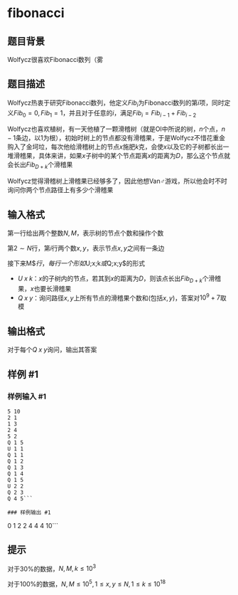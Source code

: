 # fibonacci

## 题目背景

Wolfycz很喜欢Fibonacci数列（雾

## 题目描述

Wolfycz热衷于研究Fibonacci数列，他定义$Fib_i$为Fibonacci数列的第$i$项，同时定义$Fib_0=0,Fib_1=1$，并且对于任意的$i$，满足$Fib_i=Fib_{i-1}+Fib_{i-2}$

Wolfycz也喜欢植树，有一天他植了一颗滑稽树（就是OI中所说的树，$n$个点，$n-1$条边，以$1$为根），初始时树上的节点都没有滑稽果，于是Wolfycz不惜花重金购入了金坷垃，每次他给滑稽树上的节点$x$施肥$k$克，会使$x$以及它的子树都长出一堆滑稽果，具体来讲，如果$x$子树中的某个节点距离$x$的距离为$D$，那么这个节点就会长出$Fib_{D+k}$个滑稽果

Wolfycz觉得滑稽树上滑稽果已经够多了，因此他想Van♂游戏，所以他会时不时询问你两个节点路径上有多少个滑稽果

## 输入格式

第一行给出两个整数$N,M$，表示树的节点个数和操作个数

第$2\sim N$行，第$i$行两个数$x,y$，表示节点$x,y$之间有一条边

接下来M$$行，每行一个形如$U\;x\;k$或$Q\;x\;y$的形式

- $U\;x\;k$：$x$的子树内的节点，若其到$x$的距离为$D$，则该点长出$Fib_{D+k}$个滑稽果，$x$也要长滑稽果
- $Q\;x\;y$：询问路径$x,y$上所有节点的滑稽果个数和(包括$x,y$)，答案对$10^9+7$取模

## 输出格式

对于每个$Q\;x\;y$询问，输出其答案

## 样例 #1

### 样例输入 #1
```
5 10
2 1
1 3
2 4
5 2
Q 1 5
U 1 1
Q 1 1
Q 1 2
Q 1 3
Q 1 4
Q 1 5
U 2 2
Q 2 3
Q 4 5```

### 样例输出 #1

```
0
1
2
2
4
4
4
10```

## 提示

对于$30\%$的数据，$N,M,k\leqslant 10^3$

对于$100\%$的数据，$N,M\leqslant 10^5,1\leqslant x,y\leqslant N,1\leqslant k\leqslant 10^{18}$
